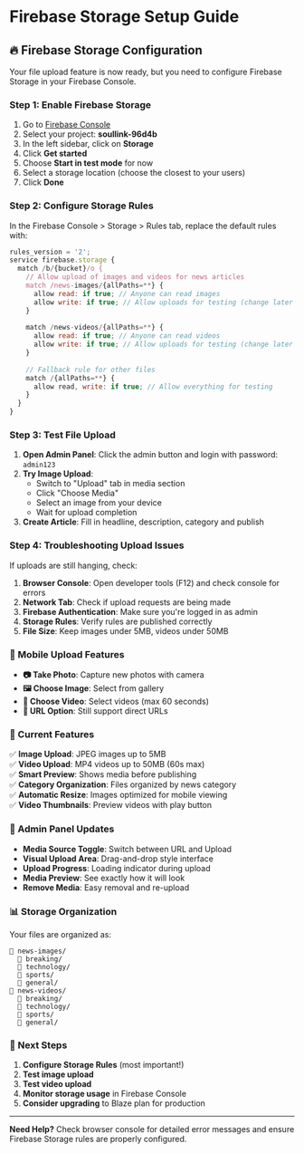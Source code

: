 # Firebase Storage Setup Guide

## 🔥 Firebase Storage Configuration

Your file upload feature is now ready, but you need to configure Firebase Storage in your Firebase Console.

### Step 1: Enable Firebase Storage

1. Go to [Firebase Console](https://console.firebase.google.com/)
2. Select your project: **soullink-96d4b**
3. In the left sidebar, click on **Storage**
4. Click **Get started**
5. Choose **Start in test mode** for now
6. Select a storage location (choose the closest to your users)
7. Click **Done**

### Step 2: Configure Storage Rules

In the Firebase Console > Storage > Rules tab, replace the default rules with:

```javascript
rules_version = '2';
service firebase.storage {
  match /b/{bucket}/o {
    // Allow upload of images and videos for news articles
    match /news-images/{allPaths=**} {
      allow read: if true; // Anyone can read images
      allow write: if true; // Allow uploads for testing (change later for production)
    }
    
    match /news-videos/{allPaths=**} {
      allow read: if true; // Anyone can read videos
      allow write: if true; // Allow uploads for testing (change later for production)
    }
    
    // Fallback rule for other files
    match /{allPaths=**} {
      allow read, write: if true; // Allow everything for testing
    }
  }
}
```

### Step 3: Test File Upload

1. **Open Admin Panel**: Click the admin button and login with password: `admin123`
2. **Try Image Upload**: 
   - Switch to "Upload" tab in media section
   - Click "Choose Media" 
   - Select an image from your device
   - Wait for upload completion
3. **Create Article**: Fill in headline, description, category and publish

### Step 4: Troubleshooting Upload Issues

If uploads are still hanging, check:

1. **Browser Console**: Open developer tools (F12) and check console for errors
2. **Network Tab**: Check if upload requests are being made
3. **Firebase Authentication**: Make sure you're logged in as admin
4. **Storage Rules**: Verify rules are published correctly
5. **File Size**: Keep images under 5MB, videos under 50MB

### 📱 Mobile Upload Features

- **📷 Take Photo**: Capture new photos with camera
- **🖼️ Choose Image**: Select from gallery
- **🎥 Choose Video**: Select videos (max 60 seconds)
- **🔗 URL Option**: Still support direct URLs

### 🎯 Current Features

✅ **Image Upload**: JPEG images up to 5MB  
✅ **Video Upload**: MP4 videos up to 50MB (60s max)  
✅ **Smart Preview**: Shows media before publishing  
✅ **Category Organization**: Files organized by news category  
✅ **Automatic Resize**: Images optimized for mobile viewing  
✅ **Video Thumbnails**: Preview videos with play button  

### 🔧 Admin Panel Updates

- **Media Source Toggle**: Switch between URL and Upload
- **Visual Upload Area**: Drag-and-drop style interface  
- **Upload Progress**: Loading indicator during upload
- **Media Preview**: See exactly how it will look
- **Remove Media**: Easy removal and re-upload

### 📊 Storage Organization

Your files are organized as:
```
📁 news-images/
  📁 breaking/
  📁 technology/
  📁 sports/
  📁 general/
📁 news-videos/
  📁 breaking/
  📁 technology/
  📁 sports/
  📁 general/
```

### 🚀 Next Steps

1. **Configure Storage Rules** (most important!)
2. **Test image upload**
3. **Test video upload** 
4. **Monitor storage usage** in Firebase Console
5. **Consider upgrading** to Blaze plan for production

---

**Need Help?** Check browser console for detailed error messages and ensure Firebase Storage rules are properly configured.
